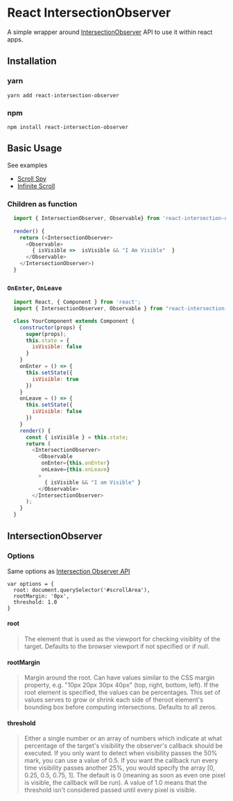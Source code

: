 # React IntersectionObserver

A simple wrapper around [IntersectionObserver](https://developer.mozilla.org/en-US/docs/Web/API/IntersectionObserver) API to use it within react apps.


## Installation
### yarn
`yarn add react-intersection-observer`
### npm
`npm install react-intersection-observer`
## Basic Usage

See examples 
* [Scroll Spy](http://localhost:8080/#/ScrollSpy)
* [Infinite Scroll](http://localhost:8080/#/InfiniteScroll)

### Children as function
```js
  import { IntersectionObserver, Observable} from 'react-intersection-observer'
  
  render() {
    return (<IntersectionObserver>
      <Observable>
        { isVisible =>  isVisible && "I Am Visible"  } 
      </Observable>
    </IntersectionObserver>)
  }
```

### `OnEnter`, `OnLeave`
```js
  import React, { Component } from 'react';
  import { IntersectionObserver, Observable } from "react-intersection-observer";

  class YourComponent extends Component {
    constructor(props) {
      super(props);
      this.state = {
        isVisible: false
      }
    }
    onEnter = () => {
      this.setState({
        isVisible: true
      })
    }
    onLeave = () => {
      this.setState({
        isVisible: false
      })
    }
    render() {
      const { isVisible } = this.state;
      return (
        <IntersectionObserver>
          <Observable
           onEnter={this.onEnter}
           onLeave={this.onLeave}
          >
            { isVisible && "I am Visible" }
          </Observable>
        </IntersectionObserver>
      );
    }
  }
```
## IntersectionObserver

### Options
Same options as [Intersection Observer API](https://developer.mozilla.org/en-US/docs/Web/API/Intersection_Observer_API)

```
var options = {
  root: document.querySelector('#scrollArea'),
  rootMargin: '0px',
  threshold: 1.0
}
```

#### root
> The element that is used as the viewport for checking visiblity of the target. Defaults to the browser viewport if not specified or if null.

#### rootMargin  
> Margin around the root. Can have values similar to the CSS margin property, e.g. "10px 20px 30px 40px" (top, right, bottom, left). If the root element is specified, the values can be percentages. This set of values serves to grow or shrink each side of theroot element's bounding box before computing intersections. Defaults to all zeros.

#### threshold
> Either a single number or an array of numbers which indicate at what percentage of the target's visibility the observer's callback should be executed. If you only want to detect when visibility passes the 50% mark, you can use a value of 0.5. If you want the callback run every time visibility passes another 25%, you would specify the array [0, 0.25, 0.5, 0.75, 1]. The default is 0 (meaning as soon as even one pixel is visible, the callback will be run). A value of 1.0 means that the threshold isn't considered passed until every pixel is visible.


